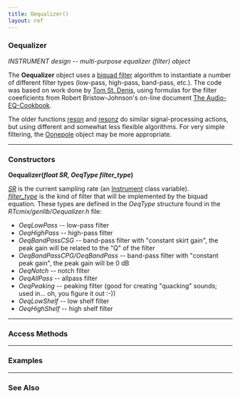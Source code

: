 ```yaml
---
title: Oequalizer()
layout: ref
---
```


### Oequalizer

*INSTRUMENT design -- multi-purpose equalizer (filter) object*  
  
The **Oequalizer** object uses a [biquad
filter](http://peabody.sapp.org/class/350.838/lab/mybiquad/) algorithm
to instantiate a number of different filter types (low-pass, high-pass,
band-pass, etc.). The code was based on work done by [Tom St.
Denis](http://tomstdenis.home.dhs.org/), using formulas for the filter
coeeficients from Robert Bristow-Johnson's on-line document [The
Audio-EQ-Cookbook](http://www.musicdsp.org/files/Audio-EQ-Cookbook.txt).

The older functions [reson](reson.html) and [resonz](resonz.html) do
similar signal-processing actions, but using different and somewhat less
flexible algorithms. For very simple filtering, the
[Oonepole](Oonepole.html) object may be more appropriate.

-----

### Constructors

**Oequalizer(***float SR, OeqType filter\_type***)**  
  

<u>*SR*</u> is the current sampling rate (an
[Instrument](Instrument.html) class variable).  
<u>*filter\_type*</u> is the kind of filter that will be implemented by
the biquad equation. These types are defined in the *OeqType* structure
found in the *RTcmix/genlib/Oequalizer.h* file:

  - *OeqLowPass* -- low-pass filter  
  - *OeqHighPass* -- high-pass filter  
  - *OeqBandPassCSG* -- band-pass filter with "constant skirt gain", the
    peak gain will be related to the "Q" of the filter  
  - *OeqBandPassCPG/OeqBandPass* -- band-pass filter with "constant peak
    gain", the peak gain will be 0 dB  
  - *OeqNotch* -- notch filter  
  - *OeqAllPass* -- allpass filter  
  - *OeqPeaking* -- peaking filter (good for creating "quacking" sounds;
    used in... oh, you figure it out :-))  
  - *OeqLowShelf* -- low shelf filter  
  - *OeqHighShelf* -- high shelf filter

  
  

-----

### Access Methods

  

-----

### Examples

  

-----

### See Also
